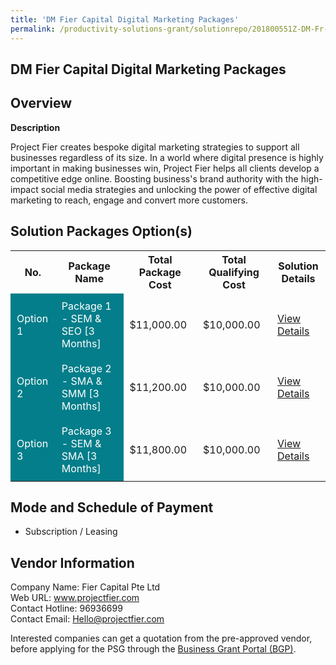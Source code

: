 ```yaml
---
title: 'DM Fier Capital Digital Marketing Packages'
permalink: /productivity-solutions-grant/solutionrepo/201800551Z-DM-Fr-Cptl-Dgtl-Mrktng-PKG-G
---
```


## DM Fier Capital Digital Marketing Packages

## Overview

**Description**

Project Fier creates bespoke digital marketing strategies to support all businesses regardless of its size. In a world where digital presence is highly important in making businesses win, Project Fier helps all clients develop a competitive edge online. Boosting business's brand authority with the high-impact social media strategies and unlocking the power of effective digital marketing to reach, engage and convert more customers.

## Solution Packages Option(s)

<table>
<tr>
<th><b>No.</b></th>
<th><b>Package Name</b></th>
<th><b>Total Package Cost</b></th>
<th><b>Total Qualifying Cost</b></th>
<th><b>Solution Details</b></th>
</tr>
<tr>
<td style='padding: 10px; background-color: #037E8A; color: #FFFFFF;'>Option 1</td>
<td style='padding: 10px; background-color: #037E8A; color: #FFFFFF;'>Package 1 - SEM & SEO [3 Months]</td>
<td style='padding: 10px;'>$11,000.00</td>
<td style='padding: 10px;'>$10,000.00</td>
<td style='padding: 10px;'><a href='/images/psg/201800551Z_20220517_180920205_Desensitised_Annex3_Part1.pdf' target='_blank'>View Details</a></td>
</tr>
<tr>
<td style='padding: 10px; background-color: #037E8A; color: #FFFFFF;'>Option 2</td>
<td style='padding: 10px; background-color: #037E8A; color: #FFFFFF;'>Package 2 - SMA & SMM [3 Months]</td>
<td style='padding: 10px;'>$11,200.00</td>
<td style='padding: 10px;'>$10,000.00</td>
<td style='padding: 10px;'><a href='/images/psg/201800551Z_20220517_180920205_Desensitised_Annex3_Part2.pdf' target='_blank'>View Details</a></td>
</tr>
<tr>
<td style='padding: 10px; background-color: #037E8A; color: #FFFFFF;'>Option 3</td>
<td style='padding: 10px; background-color: #037E8A; color: #FFFFFF;'>Package 3 - SEM & SMA [3 Months]</td>
<td style='padding: 10px;'>$11,800.00</td>
<td style='padding: 10px;'>$10,000.00</td>
<td style='padding: 10px;'><a href='/images/psg/201800551Z_20220517_180920205_Desensitised_Annex3_Part3.pdf' target='_blank'>View Details</a></td>
</tr>
</table>

## Mode and Schedule of Payment

 - Subscription / Leasing

## Vendor Information

 Company Name: Fier Capital Pte Ltd<br>Web URL: www.projectfier.com <br>Contact Hotline: 96936699 <br>Contact Email: Hello@projectfier.com <br>

Interested companies can get a quotation from the pre-approved vendor, before applying for the PSG through the <a href='https://www.businessgrants.gov.sg/' target='_blank' rel='noopener'>Business Grant Portal (BGP)</a>.

<script src="/jquery/resize-tables.js"></script>
